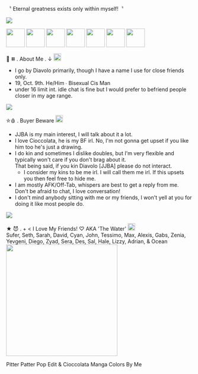〝 Eternal greatness exists only within myself!〝 

<img src="https://cdn.discordapp.com/attachments/1010148872640811149/1058072349372583966/Illustration3.png">

<img src="https://cdn.discordapp.com/emojis/1003023413062926346.png" width="50"> <img src="https://cdn.discordapp.com/emojis/1003023534676774973.png" width="50"> <img src="https://cdn.discordapp.com/emojis/1003023302605930506.png" width="50"> <img src="https://cdn.discordapp.com/emojis/1003023826742947880.png" width="50"> <img src="https://cdn.discordapp.com/emojis/1003023679585787954.png" width="50"> <img src="https://cdn.discordapp.com/attachments/1010148872640811149/1058070671558709379/Illustration5.png" width="50"> <img src="https://cdn.discordapp.com/emojis/1003023679585787954.png" width="50">

 💉 ⵌ . About Me . ↓ <img src="https://cdn.discordapp.com/emojis/1048816773992022036.gif" width="20">
  * I go by Diavolo primarily, though I have a name I use for close friends only. 
   * 19, Oct. 9th. He/Him ∙ Bisexual Cis Man
   * under 16 limit int. idle chat is fine but I would prefer to befriend people closer in my age range.

<img src="https://cdn.discordapp.com/attachments/1010148872640811149/1058325097800273970/ezgif-2-1a8eaa0bc6.gif">

 ⛤🩸 . Buyer Beware <img src="https://cdn.discordapp.com/emojis/1048816773992022036.gif" width="20">
   * JJBA is my main interest, I will talk about it a lot.
   * I love Cioccolata, he is my BF irl. No, I'm not gonna get upset if you like him too he's just a drawing.
   * I do kin and sometimes I dislike doubles, but I'm very flexible and typically won't care if you don't brag about it.                                                                                                
That being said, if you kin Diavolo [JJBA] please do not interact.
      * I consider my kins to be me irl. I will call them me irl. If this upsets you then feel free to hide me. 
   * I am mostly AFK/Off-Tab, whispers are best to get a reply from me. Don't be afraid to chat, I love conversation!
   * I don't mind anybody sitting with me or my friends, I won't yell at you for doing it like most people do.
<img src="https://cdn.discordapp.com/attachments/1010148872640811149/1058325097800273970/ezgif-2-1a8eaa0bc6.gif">

★ 😈 . + < I Love My Friends! ♡ AKA 'The Water' <img src="https://cdn.discordapp.com/emojis/1048816773992022036.gif" width="20">                                                                                                                           
Sufer, Seth, Sarah, David, Cyan, John, Tessimo, Max, Alexis, Gabs, Zenia, Yevgeni, Diego, Zyad, Sera, Des, Sal, Hale, Lizzy, Adrian, & Ocean
<img src="https://cdn.discordapp.com/attachments/968487206098444318/1052657700930072606/ciodia_ppp.png" width="300">

Pitter Patter Pop Edit & Cioccolata Manga Colors By Me
